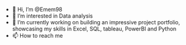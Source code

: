 - 👋 Hi, I’m @Emem98
- 👀 I’m interested in Data analysis 
- 🌱 I’m currently working on building an impressive project portfolio, showcasing my skills in Excel, SQL, tableau, PowerBI and Python 
- 📫 How to reach me 

<!---
Emem98/Emem98 is a ✨ special ✨ repository because its `README.md` (this file) appears on your GitHub profile.
You can click the Preview link to take a look at your changes.
--->
